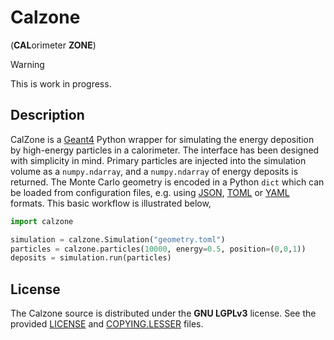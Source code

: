 # Calzone
(**CAL**orimeter **ZONE**)

> [!WARNING]
> This is work in progress.


## Description

CalZone is a [Geant4][Geant4] Python wrapper for simulating the energy
deposition by high-energy particles in a calorimeter. The interface has been
designed with simplicity in mind. Primary particles are injected into the
simulation volume as a `numpy.ndarray`, and a `numpy.ndarray` of energy deposits
is returned. The Monte Carlo geometry is encoded in a Python `dict` which can be
loaded from configuration files, e.g. using [JSON][JSON], [TOML][TOML] or
[YAML][YAML] formats. This basic workflow is illustrated below,

```python
import calzone

simulation = calzone.Simulation("geometry.toml")
particles = calzone.particles(10000, energy=0.5, position=(0,0,1))
deposits = simulation.run(particles)
```


## License
The Calzone source is distributed under the **GNU LGPLv3** license. See the
provided [LICENSE](LICENSE) and [COPYING.LESSER](COPYING.LESSER) files.


[JSON]: https://www.json.org/json-en.html
[Geant4]: https://geant4.web.cern.ch/docs/
[TOML]: https://toml.io/en/
[YAML]: https://yaml.org/
